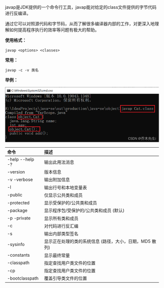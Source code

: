javap是JDK提供的一个命令行工具，javap能对给定的class文件提供的字节代码进行反编译。

通过它可以对照源代码和字节码，从而了解很多编译器内部的工作，对更深入地理解如何提高程序执行的效率等问题有极大的帮助。

**使用格式：**

`javap <options> <classes>`

**常用：** 

`javap -c -v 类名`

**举例：**

![](assets/javap命令使用/image-20240429133510654.png)



| 命令                  | 描述                                                    |
| :--------------------- |  :------------------------------------------------------- |
| -help    --help    -? | 输出此用法消息                                          |
| -version              | 版本信息                                                |
| -v    -verbose        | 输出附加信息                                            |
| -l                    | 输出行号和本地变量表                                    |
| -public               | 仅显示公共类和成员                                      |
| -protected            | 显示受保护的/公共类和成员                               |
| -package              | 显示程序包/受保护的/公共类和成员 (默认)                 |
| -p    -private        | 显示所有类和成员                                        |
| -c                    | 对代码进行反汇编                                        |
| -s                    | 输出内部类型签名                                        |
| -sysinfo              | 显示正在处理的类的系统信息 (路径，大小，日期，MD5 散列) |
| -constants            | 显示最终常量                                            |
| -classpath <path>     | 指定查找用户类文件的位置                                |
| -cp <path>            | 指定查找用户类文件的位置                                |
| -bootclasspath <path> | 覆盖引导类文件的位置                                    |
